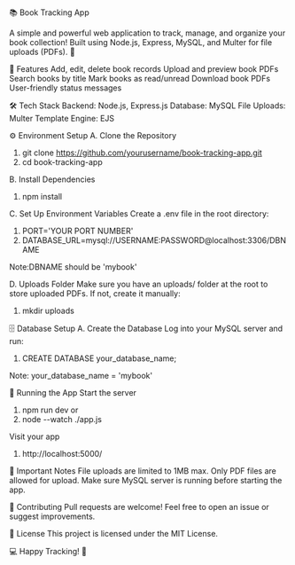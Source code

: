 📚 Book Tracking App

A simple and powerful web application to track, manage, and organize your book collection!
Built using Node.js, Express, MySQL, and Multer for file uploads (PDFs). 🚀

🌟 Features
Add, edit, delete book records
Upload and preview book PDFs
Search books by title
Mark books as read/unread
Download book PDFs
User-friendly status messages

🛠️ Tech Stack
Backend: Node.js, Express.js
Database: MySQL
File Uploads: Multer
Template Engine: EJS

⚙️ Environment Setup
A. Clone the Repository
1. git clone https://github.com/yourusername/book-tracking-app.git
2. cd book-tracking-app

B. Install Dependencies
1. npm install

C. Set Up Environment Variables
Create a .env file in the root directory:
1. PORT='YOUR PORT NUMBER'
2. DATABASE_URL=mysql://USERNAME:PASSWORD@localhost:3306/DBNAME

Note:DBNAME should be 'mybook'

D. Uploads Folder
Make sure you have an uploads/ folder at the root to store uploaded PDFs.
If not, create it manually:
1. mkdir uploads

🗄️ Database Setup
A. Create the Database
Log into your MySQL server and run:
1. CREATE DATABASE your_database_name;

Note: your_database_name = 'mybook'

🚀 Running the App
Start the server
1. npm run dev
or
2. node --watch ./app.js


Visit your app
1. http://localhost:5000/

📢 Important Notes
File uploads are limited to 1MB max.
Only PDF files are allowed for upload.
Make sure MySQL server is running before starting the app.

🤝 Contributing
Pull requests are welcome! Feel free to open an issue or suggest improvements.

📄 License
This project is licensed under the MIT License.

💻 Happy Tracking! 🚀
